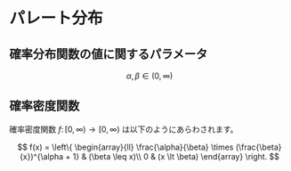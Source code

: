 # パレート分布

## 確率分布関数の値に関するパラメータ
$$
\alpha, \beta \in (0, \infty)
$$

## 確率密度関数
確率密度関数 $f \colon [0,\infty) \rightarrow [0, \infty)$ は以下のようにあらわされます。

$$
f(x) = \left\{
\begin{array}{ll}
\frac{\alpha}{\beta} \times (\frac{\beta}{x})^{\alpha + 1} & (\beta \leq x)\\
0 & (x \lt \beta)
\end{array}
\right.
$$